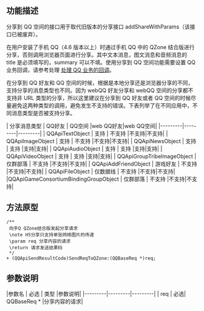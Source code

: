 
## 功能描述
分享到 QQ 空间的接口用于取代旧版本的分享接口 addShareWithParams（该接口已被废弃）。

在用户安装了手机 QQ（4.6 版本以上）时通过手机 QQ 中的 QZone 结合版进行分享，否则调用浏览器页面进行分享。其中文本消息，图文消息和音频消息的 title 是必须填写的，summary 可以不填。使用分享到 QQ 空间功能需要设置 QQ 业务回调，请参考处理 [处理 QQ 业务的回调](http://tcecqpoc.fsphere.cn/document/product/630/11887)。

在分享到 QQ 好友和 QQ 空间的时候，根据是本地分享还是浏览器分享的不同，支持分享的消息类型也不同。因为 webQQ 好友分享和 webQQ 空间的分享都不支持非 URL 类型的分享，所以这里建议在分享到 QQ 好友或者 QQ 空间的时候尽量避免这两种类型的调用，避免发生不支持的错误。下表列举了在不同应用中，不同消息类型是否被支持分享。


| 分享消息类型 | QQ好友 | QQ空间 |web QQ好友|web QQ空间|
|---------|---------|---------|
| QQApiTextObject | 支持 | 不支持 |不支持|不支持|
| QQApiImageObject | 支持 | 不支持 |不支持|不支持|
| QQApiNewsObject | 支持 | 支持 |支持|支持|
| QQApiAudioObject | 支持 | 支持 |支持|支持|
| QQApiVideoObject | 支持 | 支持 |支持|支持|
| QQApiGroupTribeImageObject | 仅群部落 | 不支持 |不支持|不支持|
| QQApiAddFriendObject | 游戏好友 | 不支持 |不支持|不支持|
| QQApiFileObject | 仅数据线 | 不支持 |不支持|不支持|
|QQApiGameConsortiumBindingGroupObject | 仅群部落 | 不支持 |不支持|不支持|

## 方法原型

```
/**
 向手Q QZone结合版发起分享请求
 \note H5分享只支持单张网络图片的传递
 \param req 分享内容的请求
 \return 请求发送结果码
 */
+ (QQApiSendResultCode)SendReqToQZone:(QQBaseReq *)req;
```

## 参数说明 

|参数名 | 必选 | 类型 |参数说明|
|---------|---------|---------|
| req | 必选| QQBaseReq * |分享内容的请求|
